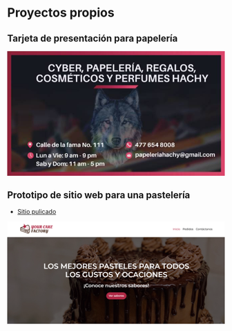 # Proyectos propios

## Tarjeta de presentación para papelería

![Imagen 1](img/img1.png 'Imagen 1')

## Prototipo de sitio web para una pastelería

- [Sitio pulicado](https://oscarpedroza.github.io/practica-html-frontend-mission.github.io/pasteleria-clientes/)

![Imagen 2](img/img2.png 'Imagen 2')
